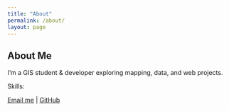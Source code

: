```yaml
---
title: "About"
permalink: /about/
layout: page
---
```


## About Me

I’m a GIS student & developer exploring mapping, data, and web projects.

Skills: 

[Email me](mailto:willrkwan@gmail.com) | [GitHub](https://github.com/willrkwan)
